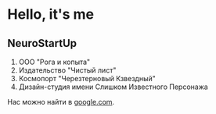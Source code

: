 # Hello, it's me
## NeuroStartUp

1. ООО "Рога и копыта"
2. Издательство "Чистый лист"
3. Космопорт "Черезтерновый Кзвездный"
4. Дизайн-студия имени Слишком Известного Персонажа 

Нас можно найти в [google.com](https://google.com/).
